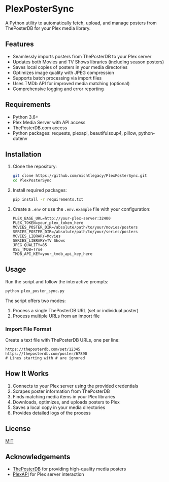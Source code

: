 # PlexPosterSync

A Python utility to automatically fetch, upload, and manage posters from ThePosterDB for your Plex media library.


## Features

- Seamlessly imports posters from ThePosterDB to your Plex server
- Updates both Movies and TV Shows libraries (including season posters)
- Saves local copies of posters in your media directories
- Optimizes image quality with JPEG compression
- Supports batch processing via import files
- Uses TMDb API for improved media matching (optional)
- Comprehensive logging and error reporting

## Requirements

- Python 3.6+
- Plex Media Server with API access
- ThePosterDB.com access
- Python packages: requests, plexapi, beautifulsoup4, pillow, python-dotenv

## Installation

1. Clone the repository:
   ```bash
   git clone https://github.com/nichtlegacy/PlexPosterSync.git
   cd PlexPosterSync
   ```

2. Install required packages:
   ```bash
   pip install -r requirements.txt
   ```

3. Create a `.env` or use the `.env.example` file with your configuration:
   ```
   PLEX_BASE_URL=http://your-plex-server:32400
   PLEX_TOKEN=your_plex_token_here
   MOVIES_POSTER_DIR=/absolute/path/to/your/movies/posters
   SERIES_POSTER_DIR=/absolute/path/to/your/series/posters
   MOVIES_LIBRARY=Movies
   SERIES_LIBRARY=TV Shows
   JPEG_QUALITY=85
   USE_TMDB=True
   TMDB_API_KEY=your_tmdb_api_key_here
   ```

## Usage

Run the script and follow the interactive prompts:

```bash
python plex_poster_sync.py
```

The script offers two modes:
1. Process a single ThePosterDB URL (set or individual poster)
2. Process multiple URLs from an import file

### Import File Format

Create a text file with ThePosterDB URLs, one per line:
```
https://theposterdb.com/set/12345
https://theposterdb.com/poster/67890
# Lines starting with # are ignored
```

## How It Works

1. Connects to your Plex server using the provided credentials
2. Scrapes poster information from ThePosterDB
3. Finds matching media items in your Plex libraries
4. Downloads, optimizes, and uploads posters to Plex
5. Saves a local copy in your media directories
6. Provides detailed logs of the process

## License

[MIT](LICENSE)

## Acknowledgements

- [ThePosterDB](https://theposterdb.com) for providing high-quality media posters
- [PlexAPI](https://github.com/pkkid/python-plexapi) for Plex server interaction

